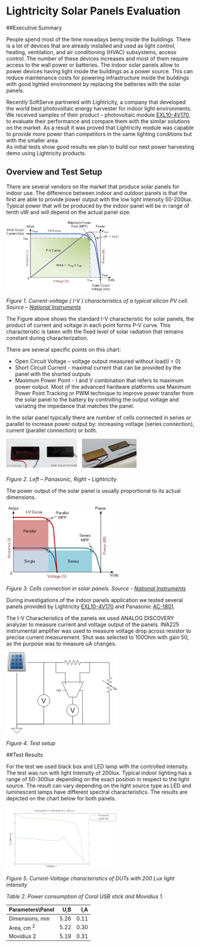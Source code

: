 # Lightricity Solar Panels Evaluation 

##Executive Summary

People spend most of the time nowadays being inside the buildings. There is a lot of devices that are already installed and used as light control, heating, ventilation, and air conditioning (HVAC) subsystems, access control. The number of these devices increases and most of them require access to the wall power or batteries. The indoor solar panels allow to power devices having light inside the buildings as a power source. This can reduce maintenance costs for powering infrastructure inside the buildings with good lighted environment by replacing the batteries with the solar panels.

Recently SoftServe partnered with Lightricity, a company that developed the world best photovoltaic energy harvester for indoor light environments. We received samples of their product – photovoltaic module [EXL10-4V170](https://img1.wsimg.com/blobby/go/33b5bf3b-ee9e-480c-b78b-959e68adce90/downloads/1cec21vj9_822338.pdf), to evaluate their performance and compare them with the similar solutions on the market. As a result it was proved that Lightricity module was capable to provide more power than competitors in the same lighting conditions but with the smaller area.  
As initial tests show good results we plan to build our next power harvesting demo using Lightricity products.

## Overview and Test Setup

There are several vendors on the market that produce solar panels for indoor use. The difference between indoor and outdoor panels is that the first are able to provide power output with the low light intensity 50-200lux. Typical power that will be produced by the indoor panel will be in range of tenth uW and will depend on the actual panel size.  

![](img/image_1.png)

*Figure 1. Current-voltage ( I-V ) characteristics of a typical silicon PV cell. Source – [National Instruments](http://www.ni.com/white-paper/7229/en/)*

The Figure above shows the standard I-V characteristic for solar panels, the product of current and voltage in each point forms P-V curve. This characteristic is taken with the fixed level of solar radiation that remains constant during characterization.  

There are several specific points on this chart: 
- Open Circuit Voltage – voltage output measured without load(I = 0) 
- Short Circuit Current  - maximal current that can be provided by the panel with the shorted outputs 
- Maximum Power Point - I and V combination that refers to maximum power output. Most of the advanced hardware platforms use Maximum Power Point Tracking or PWM technique to improve power transfer from the solar panel to the battery by controlling the output voltage and variating the impedance that matches the panel.   

In the solar panel typically there are number of cells connected in series or parallel to increase power output by: increasing voltage (series connection),  current (parallel connection) or both.

![](img/image_2.png)

*Figure 2. Left – Panasonic, Right – Lightricity*

The power output of the solar panel is usually proportional to its actual dimensions. 

![](img/image_3.png)

*Figure 3. Cells connection in solar panels. Source -  [National Instruments](http://www.ni.com/white-paper/7229/en/)*

During investigations of the indoor panels application we tested several panels provided by Lightricity [EXL10-4V170](https://img1.wsimg.com/blobby/go/33b5bf3b-ee9e-480c-b78b-959e68adce90/downloads/1cec21vj9_822338.pdf) and Panasonic [AC-1801](https://eu.mouser.com/datasheet/2/315/panasonic_AM-1801CA-1197162.pdf). 

The I-V Characteristics of the panels we used ANALOG DISCOVERY analyzer to measure current and voltage output of the panels. INA225 instrumental amplifier was used to measure voltage drop across resistor to precise current measurement. Shut was selected to 100Ohm with gain 50, as the purpose was to measure uA changes.

![](img/image_4.png)

*Figure 4. Test setup*

##Test Results

For the test we used black box and LED lamp with the controlled intensity. The test was run with light Intensity of 200lux. Typical indoor lighting has a range of 50-300lux depending on the exact position in respect to the light source. The result can vary depending on the light source type as LED and luminescent lamps have different spectral characteristics. The results are depicted on the chart below for both panels. 

![](img/image_5.png)

*Figure 5. Current-Voltage characteristics of DUTs with 200 Lux light intensity*

*Table 2. Power consumption of Coral USB stick and Movidius 1.*

| Parameters\Panel      |  U,B |  I,A |
| :--------- | ---: | ---: |
| Dimensions, mm       | 5.26 | 0.11 |
| Area, cm <sup>2</sup> | 5.22 | 0.30 |
| Movidius 2 | 5.19 | 0.31 |





